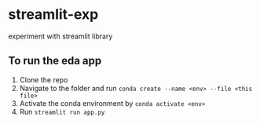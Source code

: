 # streamlit-exp
 experiment with streamlit library

## To run the eda app
1. Clone the repo
2. Navigate to the folder and run
    `conda create --name <env> --file <this file>`
3. Activate the conda environment by
    `conda activate <env>`
4. Run `streamlit run app.py`